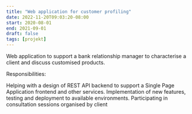 ```yaml
---
title: "Web application for customer profiling"
date: 2022-11-20T09:03:20-08:00
start: 2020-08-01
end: 2021-09-01
draft: false
tags: [projekt]
---
```

Web application to support a bank relationship manager to characterise a client and discuss customised products.

Responsibilities:

Helping with a design of REST API backend to support a Single Page Application frontend and other services.
Implementation of new features, testing and deployment to available environments.
Participating in consultation sessions organised by client
